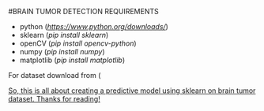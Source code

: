 #BRAIN TUMOR DETECTION
REQUIREMENTS
<!-- wp:list -->
<ul><li>python (<a href="https://www.python.org/downloads/"><em>https://www.python.org/downloads/</em></a>)</li><li>sklearn (<em>pip install sklearn</em>)</li><li>openCV (<em>pip install opencv-python</em>)</li><li>numpy (<em>pip install numpy</em>)</li><li>matplotlib (<em>pip install matplotlib</em>)</li></ul>
<!-- /wp:list -->

<p>For dataset download from (<a href="https://www.kaggle.com/datasets/jakeshbohaju/brain-tumor" </a></p>

<!-- wp:paragraph -->
<p>So, this is all about creating a predictive model using sklearn on brain tumor dataset. Thanks for reading!</p>
<!-- /wp:paragraph -->
